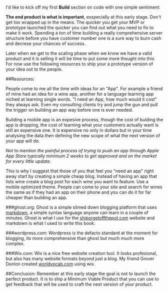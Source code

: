 I'd like to kick off my first **Build** section on code with one simple sentiment:

**The end product is what is important**, exspecially at this early stage. Don't get too wrapped up in the means. The quicker you get your MVP or prototype launched the quicker you can find out what you need to fix to make it work. Spending a ton of time building a really comprehensive server structure before you have customer number one is a sure way to burn cash and decrese your chances of success.

Later when we get to the scaling phase when we know we have a valid product and it is selling it will be time to put some more thought into this. For now use the following resources to ship your a  prototype version of your idea out to the people.


##Resources:

People come to me all the time with ideas for an "App". For example a friend of mine had an idea for a wine app, another for a language learning app niched at learning single words. "I need an App, how much would it cost" they always ask. Even my consulting clients try and jump the gun and pull the trigger on building an app way before one is ever needed. 

Building a mobile app is an expesive process, though the cost of bulding the app is dropping, the cost of learning what your customers actually want is still an expensive one. It is expensive no only in dollars but in your time analysing the data then defining the new scope of what the next version of your app will do. 

_Not to mention the painful process of trying to push an app through Apple App Store typically minimum 2 weeks to get approved and on the market for every little update._

This is why I suggest that those of you that feel you "need an app" right away start by creating a simple cheap blog. Instead of having an app that lists wine create a blog post for each wine you want to feature. Use a mobile optimized theme. People can come to your site and search for wines the same as if they had an app on their phone and you can do it for far cheaper than building an app.


###ghost.org:
Ghost is a simple slimed down blogging platform that uses [markdown](..), a simple syntax language anyone can learn in a couple of minutes. Ghost is what I use for the [shiporgetoffthepot.com](http://shiporgetoffthepot.com) website and markdown is what I used to write this book.

###wordpress.com:
Wordpress is the defacto standard at the moment for blogging, its more comprehensive than ghost but much much more complex. 

###Wix.com:
Wix is a nice free website creation tool. It looks profesional, but also has many website formats beyond just a blog. My friend Grover Donlon created [worldvocab.com](http://www.worldvocab.com/) using wix.

##Conclusion:
Remember at this early stage the goal is not to launch the perfect product. It is to ship a Minimum Viable Product that you can use to get feedback that will be used to craft the next version of your product. 
